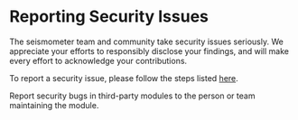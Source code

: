 # Reporting Security Issues

The seismometer team and community take security issues seriously. We appreciate your efforts to responsibly disclose your findings, and will make every effort to acknowledge your contributions.

To report a security issue, please follow the steps listed [here](https://www.epic.com/epic/page/reporting-potential-security-vulnerability).

Report security bugs in third-party modules to the person or team maintaining the module.
